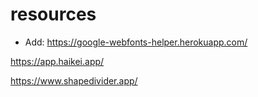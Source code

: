 # resources

- Add:
https://google-webfonts-helper.herokuapp.com/

https://app.haikei.app/

https://www.shapedivider.app/

